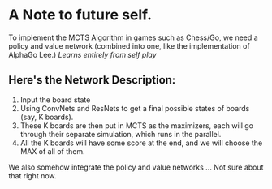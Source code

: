 # A Note to future self.
To implement the MCTS Algorithm in games such as Chess/Go,
we need a policy and value network (combined into one, like
the implementation of AlphaGo Lee.)
*Learns entirely from self play*

## Here's the Network Description:
1. Input the board state
2. Using ConvNets and ResNets to get a final possible states of boards (say, K boards).
3. These K boards are then put in MCTS as the maximizers, each will go through their separate simulation, which runs in the parallel.
4. All the K boards will have some score at the end, and we will choose the MAX of all of them.

We also somehow integrate the policy and value networks ... Not sure about that right now.